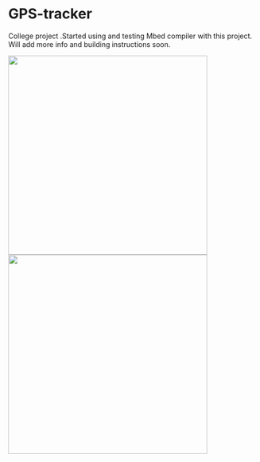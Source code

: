 # GPS-tracker
College project .Started using and testing Mbed compiler with this project.
 Will add more info and building instructions soon.

<img src="https://user-images.githubusercontent.com/30388414/75029282-0f848680-54a2-11ea-878f-d3d6cf31716f.jpg" width="400"> <img src="https://user-images.githubusercontent.com/30388414/75029299-18755800-54a2-11ea-8784-29ffdd3aca67.jpg" width="400">
